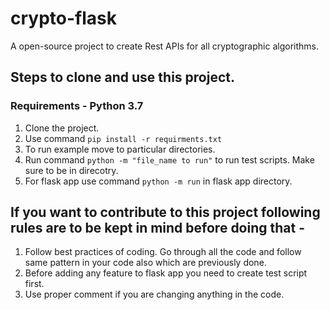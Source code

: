 # crypto-flask

A open-source project to create Rest APIs for all cryptographic algorithms.

## Steps to clone and use this project.

### Requirements - Python 3.7 

1. Clone the project.
2. Use command `pip install -r requirments.txt`
3. To run example move to particular directories.
4. Run command `python -m "file_name to run"` to run test scripts. Make sure to be in direcotry.
5. For flask app use command `python -m run` in flask app directory.


## If you want to contribute to this project following rules are to be kept in mind before doing that -

1. Follow best practices of coding. Go through all the code and follow same pattern in your code also which are previously done.
2. Before adding any feature to flask app you need to create test script first.
3. Use proper comment if you are changing anything in the code.
